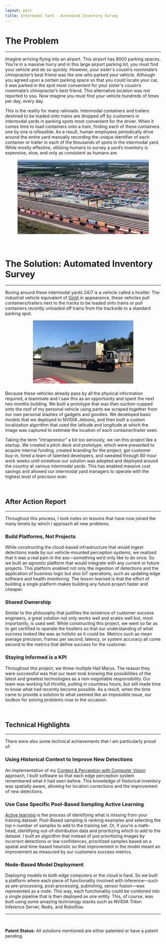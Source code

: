 ```yaml
---
layout: post
title: Intermodal Yard - Automated Inventory Survey
---
```


# The Problem
---
Imagine arriving flying into an airport. This airport has 8000 parking spaces. You’re in a massive hurry and in this large airport parking lot, you must find your vehicle and do so quickly. However, your sister's cousin’s roommate’s chiropractor’s best friend was the one who parked your vehicle. Although you agreed upon a certain parking space so that you could locate your car, it was parked in the spot most convenient for your sister's cousin’s roommate’s chiropractor’s best friend. This alternative location was not reported to you. Now imagine you must find your vehicle hundreds of times per day, every day.

This is the reality for many railroads. Intermodal containers and trailers destined to be loaded onto trains are dropped off by customers in intermodal yards in parking spots most convenient for the driver. When it comes time to load containers onto a train, finding each of these containers one by one is infeasible. As a result, human employees periodically drive around the entire yard manually recording the unique identifier of each container or trailer in each of the thousands of spots in the intermodal yard. While mostly effective, utilizing humans to survey a yard’s inventory is expensive, slow, and only as consistent as humans are.

<div style="text-align: center; margin-bottom: 20px;">
    <img src="../assets/yard.jpg" alt="Yard" style="width:425px;"/>
</div>

<p>&nbsp;</p>

# The Solution: Automated Inventory Survey
---
Roving around these intermodal yards 24/7 is a vehicle called a hostler. The industrial vehicle equivalent of [Gimli](https://lotr.fandom.com/wiki/Gimli) in appearance, these vehicles pull containers/trailers next to the tracks to be loaded onto trains or pull containers recently unloaded off trains from the trackside to a standard parking spot.

<div style="text-align: center; margin-bottom: 20px;">
    <img src="../assets/hostler.jpeg" alt="Hostler" style="width:325px;"/>
</div>

Because these vehicles already pass by all the physical information required, a teammate and I saw this as an opportunity and spent the next two months building. We built a prototype that was then suction-cupped onto the roof of my personal vehicle using parts we scraped together from our own personal stashes of gadgets and goodies. We developed basic models that we deployed to NVIDIA Jetsons, and then built a custom localization algorithm that used the latitude and longitude at which the image was captured to estimate the location of each container/trailer seen.

Taking the term “intrapreneur” a bit too seriously, we ran this project like a startup. We created a pitch deck and prototype, which were presented to acquire internal funding, created branding for the project, got customer buy-in, hired a team of talented developers, and sweated through 80-hour work weeks until somehow our solution was adopted and deployed around the country at various intermodal yards. This has enabled massive cost savings and allowed our intermodal yard managers to operate with the highest level of precision ever.

<p>&nbsp;</p>

## After Action Report
---
Throughout this process, I took notes on lessons that have now joined the many tenets by which I approach all new problems.

### Build Platforms, Not Projects

While constructing the cloud-based infrastructure that would ingest detections made by our vehicle-mounted perception systems, we realized that it was a real pain in the ass—something we’d only like to do once. So we built an agnostic platform that would integrate with any current or future projects. This platform enabled not only the ingestion of detections and the application of business logic but also IoT operations, such as updating edge software and health monitoring. The lesson learned is that the effort of building a single platform makes building any future project faster and cheaper.

### Shared Ownership

Similar to the philosophy that justifies the existence of customer success engineers, a great solution not only works well and scales well but, most importantly, is used well. While constructing this project, we went so far as to get certified to operate the hostlers so that our understanding of what success looked like was as holistic as it could be. Metrics such as mean average precision, frames per second, latency, or system accuracy all come second to the metrics that define success for the customer.

### Staying Informed is a KPI

Throughout this project, we threw multiple Hail Marys. The reason they were successful was that our team took knowing the possibilities of the latest and greatest technologies as a non-negotiable responsibility. Our team was working full throttle, putting in countless hours, but still made time to know what had recently become possible. As a result, when the time came to provide a solution to what seemed like an impossible issue, our toolbox for solving problems rose to the occasion.

<p>&nbsp;</p>

## Technical Highlights
---
There were also some technical achievements that I am particularly proud of:

### Using Historical Context to Improve New Detections

An implementation of my [Context & Perception with Computer Vision](../articles/context_in_percepetion.md) approach, I built software so that each edge perception system remembered what it had seen before. This knowledge of historical inventory was spatially aware, allowing for location corrections and the improvement of new detections.

### Use Case Specific Pool-Based Sampling Active Learning

[Active learning](https://blog.roboflow.com/what-is-active-learning/#pool-based-sampling) is the process of identifying what is missing from your training dataset. Pool-Based sampling is ranking examples and selecting the top n number of samples to add to the training set. Or, if you’re a math-head, identifying out-of-distribution data and prioritizing which to add to the dataset. I built an algorithm that instead of just prioritizing images by incorrect detections or low confidences, prioritized samples based on a spatial and time-based heuristic so that improvement in the model meant an improvement as measured by our customers success metrics.

### Node-Based Model Deployment

Deploying models to both edge computers or the cloud is hard. So we built a platform where each piece of functionality involved with inference—such as pre-processing, post-processing, publishing, sensor fusion—was represented as a node. This way, each functionality could be combined into a single pipeline that is then deployed as one entity. This, of course, was built using some amazing technology stacks such as NVIDIA Triton Inference Server, Redis, and Roboflow.

---

<p>&nbsp;</p>

**Patent Status:** All solutions mentioned are either patented or have a patent pending.

